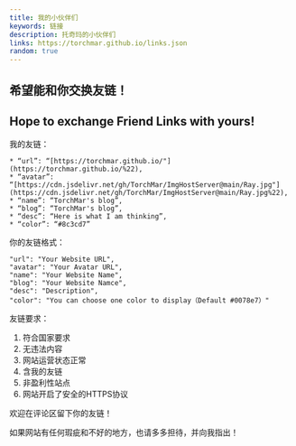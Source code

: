 ```yaml
---
title: 我的小伙伴们
keywords: 链接
description: 托奇玛的小伙伴们
links: https://torchmar.github.io/links.json
random: true
---
```

## 希望能和你交换友链！

## Hope to exchange Friend Links with yours!

<YunLinks :links="frontmatter.links" :random="frontmatter.random" errorImg="https://cdn.yunyoujun.cn/img/avatar/none.jpg" />

我的友链：

```
* “url”: “[https://torchmar.github.io/"](https://torchmar.github.io/%22),
* “avatar”: “[https://cdn.jsdelivr.net/gh/TorchMar/ImgHostServer@main/Ray.jpg"](https://cdn.jsdelivr.net/gh/TorchMar/ImgHostServer@main/Ray.jpg%22),
* “name”: “TorchMar's blog”,
* “blog”: “TorchMar's blog”,
* “desc”: “Here is what I am thinking”,
* “color”: “#8c3cd7”
```

你的友链格式：

```
"url": "Your Website URL",
"avatar": "Your Avatar URL",
"name": "Your Website Name",
"blog": "Your Website Namce",
"desc": "Description",
"color": "You can choose one color to display（Default #0078e7）"
```

友链要求：

1. 符合国家要求
2. 无违法内容
3. 网站运营状态正常
4. 含我的友链
5. 非盈利性站点
6. 网站开启了安全的HTTPS协议

欢迎在评论区留下你的友链！

如果网站有任何瑕疵和不好的地方，也请多多担待，并向我指出！
